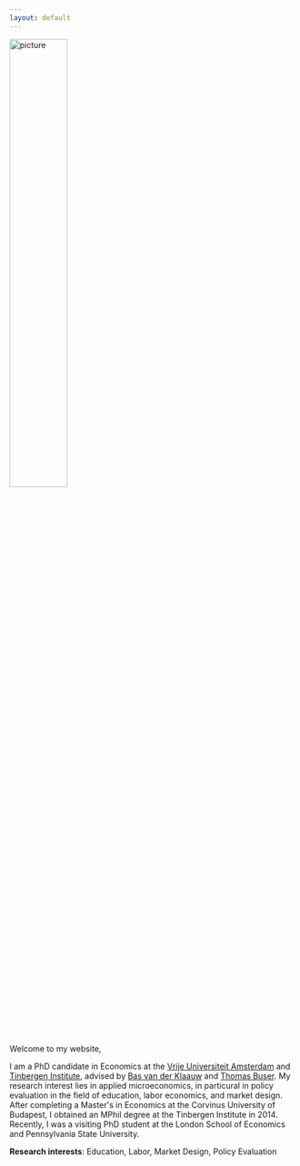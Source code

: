 ```yaml
---
layout: default
---
```


<div> 
    <img src="{{ site.url }}/images/Sovagopic2.jpg" alt="picture" style="width:45%;" >
</div>

Welcome to my website,

I am a PhD candidate in Economics at the [Vrije Universiteit Amsterdam](vu-economics.nl) and [Tinbergen Institute](www.tinbergen.nl), advised by [Bas van der Klaauw](http://personal.vu.nl/b.vander.klaauw/) and [Thomas Buser](https://sites.google.com/site/thomasbuser/). My research interest lies in applied microeconomics, in particural in policy evaluation in the field of education, labor economics, and market design.  
After completing a Master's in Economics at the Corvinus University of Budapest, I obtained an MPhil degree at the Tinbergen Institute in 2014. Recently, I was a visiting PhD student at the London School of Economics and Pennsylvania State University. 

**Research interests**: Education, Labor, Market Design, Policy Evaluation
